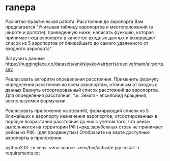 # ranepa
Расчетно-практическая работа:
Расстояние до аэропорта
Вам предлагается "Учитывая таблицу аэропортов и местоположений (в широте и долготе), приведенную ниже, написать функцию, которая принимает код аэропорта в качестве входных данных и возвращает список из 5 аэропортов от ближайшего до самого удаленного от входного аэропорта". 

Загрузить данные https://huggingface.co/datasets/ankislyakov/airports/resolve/main/airports.csv

Реализовать алгоритм определения расстояния. Применить формулу определения расстояния ко всем аэропортам, отличным от входных данных Вернуть отсортированный список расстояний до аэропортов.
Для определения расстояния, т.к. Земля - эпсилойид вращения, воспользуемся формулами

Реализовать приложение на streamlit, формирующий список из 5 ближайших к аэропорту назначения аэропортов, отсортированных в порядке возрастания расстояния до них с учетом того, что рейсы выполняются на территории РФ (+ряд зарубежных стран не принимает рейсы из РФ).
(для продвинутых) Отобразите на карте доступные аэропорты в приложении.  

python3.13 -m venv .venv
source .venv/bin/activate
pip install -r requirements.txt
